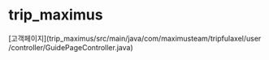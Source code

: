 # trip_maximus
[고객페이지](trip_maximus/src/main/java/com/maximusteam/tripfulaxel/user
/controller/GuidePageController.java)
